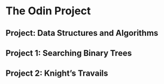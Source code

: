# The Odin Project
## Project: Data Structures and Algorithms
## Project 1: Searching Binary Trees
## Project 2: Knight’s Travails
